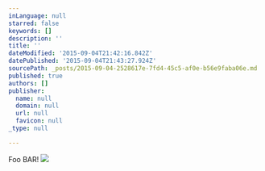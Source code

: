 ```yaml
---
inLanguage: null
starred: false
keywords: []
description: ''
title: ''
dateModified: '2015-09-04T21:42:16.842Z'
datePublished: '2015-09-04T21:43:27.924Z'
sourcePath: _posts/2015-09-04-2528617e-7fd4-45c5-af0e-b56e9faba06e.md
published: true
authors: []
publisher:
  name: null
  domain: null
  url: null
  favicon: null
_type: null

---
```

Foo BAR!
![](https://the-grid-user-content.s3-us-west-2.amazonaws.com/c6ff6c1f-a3c0-4462-b6a8-7b394fc6c5a6.jpg)